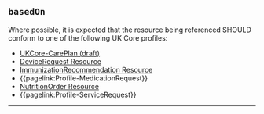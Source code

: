 ## <code>basedOn</code>

Where possible, it is expected that the resource being referenced SHOULD conform to one of the following UK Core profiles:

- [UKCore-CarePlan (draft)](https://simplifier.net/guide/UKCoreImplementationGuideAssetsinDevelopment/Home/ProfilesandExtensions/Profile-UKCore-CarePlan)
- [DeviceRequest Resource](https://hl7.org/fhir/R4/devicerequest.html)
- [ImmunizationRecommendation Resource](https://hl7.org/fhir/R4/immunizationrecommendation.html)
- {{pagelink:Profile-MedicationRequest}}
- [NutritionOrder Resource](https://hl7.org/fhir/R4/nutritionorder.html)
- {{pagelink:Profile-ServiceRequest}}

---
